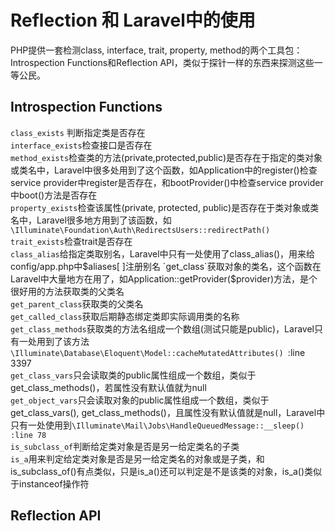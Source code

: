 # Reflection 和 Laravel中的使用
PHP提供一套检测class, interface, trait, property, method的两个工具包：Introspection Functions和Reflection API，类似于探针一样的东西来探测这些一等公民。

## Introspection Functions
`class_exists` 判断指定类是否存在  
`interface_exists`检查接口是否存在    
`method_exists`检查类的方法(private,protected,public)是否存在于指定的类对象或类名中，Laravel中很多处用到了这个函数，如Application中的register()检查service provider中register是否存在，和bootProvider()中检查service provider中boot()方法是否存在  
`property_exists`检查该属性(private, protected, public)是否存在于类对象或类名中，Laravel很多地方用到了该函数，如`\Illuminate\Foundation\Auth\RedirectsUsers::redirectPath()`  
`trait_exists`检查trait是否存在   
`class_alias`给指定类取别名，Laravel中只有一处使用了class_alias()，用来给config/app.php中$aliases[ ]注册别名  
`get_class`获取对象的类名，这个函数在Laravel中大量地方在用了，如Application::getProvider($provider)方法，是个很好用的方法获取类的父类名  
`get_parent_class`获取类的父类名  
`get_called_class`获取后期静态绑定类即实际调用类的名称   
`get_class_methods`获取类的方法名组成一个数组(测试只能是public)，Laravel只有一处用到了该方法`\Illuminate\Database\Eloquent\Model::cacheMutatedAttributes() `:line 3397  
`get_class_vars`只会读取类的public属性组成一个数组，类似于get_class_methods()，若属性没有默认值就为null  
`get_object_vars`只会读取对象的public属性组成一个数组，类似于get_class_vars(), get_class_methods()，且属性没有默认值就是null，Laravel中只有一处使用到`\Illuminate\Mail\Jobs\HandleQueuedMessage::__sleep() :line 78`  
`is_subclass_of`判断给定类对象是否是另一给定类名的子类  
`is_a`用来判定给定类对象是否是另一给定类名的对象或是子类，和is_subclass_of()有点类似，只是is_a()还可以判定是不是该类的对象，is_a()类似于instanceof操作符  


## Reflection API
